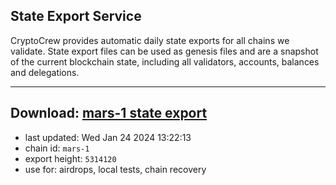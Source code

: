 ## State Export Service
CryptoCrew provides automatic daily state exports for all chains we validate. State export files can be used as genesis files and are a snapshot of the current blockchain state, including all validators, accounts, balances and delegations.

---
**Download: [mars-1 state export](https://dl.ccvalidators.com/SERVICE/mars/mars-1_export_5314120.json)**
---

- last updated: Wed Jan 24 2024 13:22:13
- chain id: `mars-1`
- export height: `5314120`
- use for: airdrops, local tests, chain recovery
